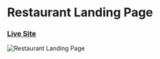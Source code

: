 # Restaurant Landing Page
### [Live Site](https://gericht-restaurant.com/)

![Restaurant Landing Page](https://i.ibb.co/5jxBKpw/image.png)


